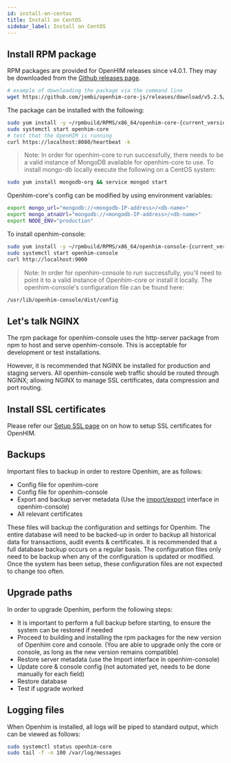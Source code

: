 ```yaml
---
id: install-on-centos
title: Install on CentOS
sidebar_label: Install on CentOS
---
```


## Install RPM package

RPM packages are provided for OpenHIM releases since v4.0.1. They may be downloaded from the [Github releases page](https://github.com/jembi/openhim-core-js/releases).

```bash
# example of downloading the package via the command line
wget https://github.com/jembi/openhim-core-js/releases/download/v5.2.5/openhim-core-5.2.5-1.x86_64.rpm
```

The package can be installed with the following:

```bash
sudo yum install -y ~/rpmbuild/RPMS/x86_64/openhim-core-{current_version}.x86_64.rpm
sudo systemctl start openhim-core
# test that the OpenHIM is running
curl https://localhost:8080/heartbeat -k
```

> Note: In order for openhim-core to run successfully, there needs to be a valid instance of MongoDB available for openhim-core to use. To install mongo-db locally execute the following on a CentOS system:

```bash
sudo yum install mongodb-org && service mongod start
```

Openhim-core's config can be modified by using environment variables:

```bash
export mongo_url="mongodb://<mongodb-IP-address>/<db-name>"
export mongo_atnaUrl="mongodb://<mongodb-IP-address>/<db-name>"
export NODE_ENV="production"
```

To install openhim-console:

```bash
sudo yum install -y ~/rpmbuild/RPMS/x86_64/openhim-console-{current_version}.x86_64.rpm
sudo systemctl start openhim-console
curl http://localhost:9000
```

> Note: In order for openhim-console to run successfully, you'll need to point it to a valid instance of Openhim-core or install it locally. The openhim-console's configuration file can be found here:

```bash
/usr/lib/openhim-console/dist/config
```

## Let's talk NGINX

The rpm package for openhim-console uses the http-server package from npm to host and serve openhim-console. This is acceptable for development or test installations.

However, it is recommended that NGINX be installed for production and staging servers. All openhim-console web traffic should be routed through NGINX; allowing NGINX to manage SSL certificates, data compression and port routing.

## Install SSL certificates

Please refer our [Setup SSL page](./setup-ssl) on on how to setup SSL certificates for OpenHIM.

## Backups

Important files to backup in order to restore Openhim, are as follows:

- Config file for openhim-core
- Config file for openhim-console
- Export and backup server metadata (Use the [import/export](http://openhim.readthedocs.io/en/latest/how-to/how-to-import-export.html) interface in openhim-console)
- All relevant certificates

These files will backup the configuration and settings for Openhim. The entire database will need to be backed-up in order to backup all historical data for transactions, audit events & certificates. It is recommended that a full database backup occurs on a regular basis. The configuration files only need to be backup when any of the configuration is updated or modified. Once the system has been setup, these configuration files are not expected to change too often.

## Upgrade paths

In order to upgrade Openhim, perform the following steps:

- It is important to perform a full backup before starting, to ensure the system can be restored if needed
- Proceed to building and installing the rpm packages for the new version of Openhim core and console. (You are able to upgrade only the core or console, as long as the new version remains compatible)
- Restore server metadata (use the Import interface in openhim-console)
- Update core & console config (not automated yet, needs to be done manually for each field)
- Restore database
- Test if upgrade worked

## Logging files

When Openhim is installed, all logs will be piped to standard output, which can be viewed as follows:

```bash
sudo systemctl status openhim-core
sudo tail -f -n 100 /var/log/messages
```
